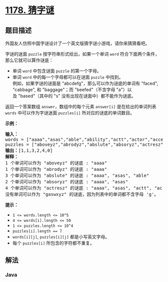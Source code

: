 # [1178. 猜字谜](https://leetcode.cn/problems/number-of-valid-words-for-each-puzzle)

## 题目描述

<p>外国友人仿照中国字谜设计了一个英文版猜字谜小游戏，请你来猜猜看吧。</p>

<p>字谜的迷面 <code>puzzle</code> 按字符串形式给出，如果一个单词 <code>word</code> 符合下面两个条件，那么它就可以算作谜底：</p>

<ul>
	<li>单词 <code>word</code> 中包含谜面 <code>puzzle</code> 的第一个字母。</li>
	<li>单词 <code>word</code> 中的每一个字母都可以在谜面 <code>puzzle</code> 中找到。<br />
	例如，如果字谜的谜面是 "abcdefg"，那么可以作为谜底的单词有 "faced", "cabbage", 和 "baggage"；而 "beefed"（不含字母 "a"）以及 "based"（其中的 "s" 没有出现在谜面中）都不能作为谜底。</li>
</ul>

<p>返回一个答案数组 <code>answer</code>，数组中的每个元素 <code>answer[i]</code> 是在给出的单词列表 <code>words</code> 中可以作为字谜迷面 <code>puzzles[i]</code> 所对应的谜底的单词数目。</p>



<p><strong>示例：</strong></p>

<pre>
<strong>输入：</strong>
words = ["aaaa","asas","able","ability","actt","actor","access"], 
puzzles = ["aboveyz","abrodyz","abslute","absoryz","actresz","gaswxyz"]
<strong>输出：</strong>[1,1,3,2,4,0]
<strong>解释：</strong>
1 个单词可以作为 "aboveyz" 的谜底 : "aaaa" 
1 个单词可以作为 "abrodyz" 的谜底 : "aaaa"
3 个单词可以作为 "abslute" 的谜底 : "aaaa", "asas", "able"
2 个单词可以作为 "absoryz" 的谜底 : "aaaa", "asas"
4 个单词可以作为 "actresz" 的谜底 : "aaaa", "asas", "actt", "access"
没有单词可以作为 "gaswxyz" 的谜底，因为列表中的单词都不含字母 'g'。
</pre>



<p><strong>提示：</strong></p>

<ul>
	<li><code>1 <= words.length <= 10^5</code></li>
	<li><code>4 <= words[i].length <= 50</code></li>
	<li><code>1 <= puzzles.length <= 10^4</code></li>
	<li><code>puzzles[i].length == 7</code></li>
	<li><code>words[i][j]</code>, <code>puzzles[i][j]</code> 都是小写英文字母。</li>
	<li>每个 <code>puzzles[i]</code> 所包含的字符都不重复。</li>
</ul>

## 解法

### **Java**

```java

```
